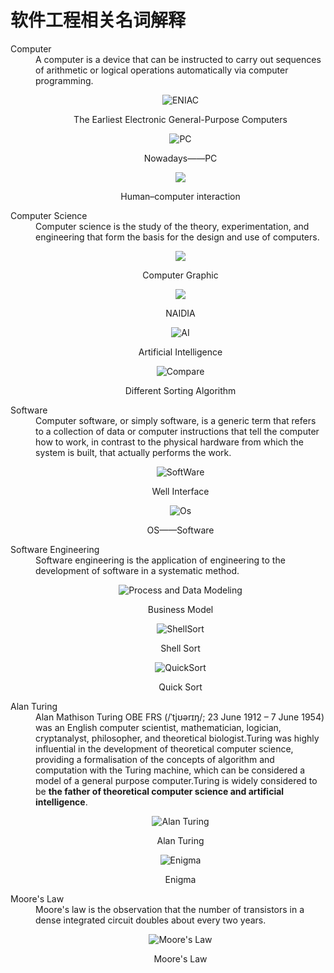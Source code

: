 # 软件工程相关名词解释
<dl>
<dt>Computer
    <dd>A computer is a device that can be instructed to carry out sequences of arithmetic or logical operations automatically via computer programming.

<center>

![ENIAC](images/Eniac.jpg)

The Earliest Electronic General-Purpose Computers


![PC](images/Pc.jpg)

Nowadays——PC

![](images/HCI.jpg)

Human–computer interaction

</center>
<dt>Computer Science
    <dd>Computer science is the study of the theory, experimentation, and engineering that form the basis for the design and use of computers.

<center>

![](images/CG.png)

Computer Graphic

![](images/Chip.png)

NAIDIA

![AI](images/Now.jpeg)

Artificial Intelligence

![Compare](images/Compare.jpg)

Different Sorting Algorithm

</center>
<dt>Software
    <dd>Computer software, or simply software, is a generic term that refers to a collection of data or computer instructions that tell the computer how to work, in contrast to the physical hardware from which the system is built, that actually performs the work.

<center>

![SoftWare](images/Sw1.jpg)

Well Interface

![Os](images/OS.png)

OS——Software

</center>
<dt>Software Engineering
    <dd>Software engineering is the application of engineering to the development of software in a systematic method.

<center>


![Process and Data Modeling](images/Process_and_data_modeling.jpg)

Business Model

![ShellSort](images/ShellSort.gif)

Shell Sort

![QuickSort](images/QuickSort.gif)

Quick Sort



</center>

<dt>Alan Turing
    <dd>Alan Mathison Turing OBE FRS (/ˈtjʊərɪŋ/; 23 June 1912 – 7 June 1954) was an English computer scientist, mathematician, logician, cryptanalyst, philosopher, and theoretical biologist.Turing was highly influential in the development of theoretical computer science, providing a formalisation of the concepts of algorithm and computation with the Turing machine, which can be considered a model of a general purpose computer.Turing is widely considered to be <strong>the father of theoretical computer science and artificial intelligence</strong>.

<center>

![Alan Turing](images/Turing.jpg)

Alan Turing

![Enigma](images/Enigma.jpg)

Enigma
</center>


<dt>Moore's Law
    <dd>Moore's law is the observation that the number of transistors in a dense integrated circuit doubles about every two years.

<center>

![Moore's Law](images/Moore's_Law_Transistor_Count_1971-2016.png)

Moore's Law
</center>

